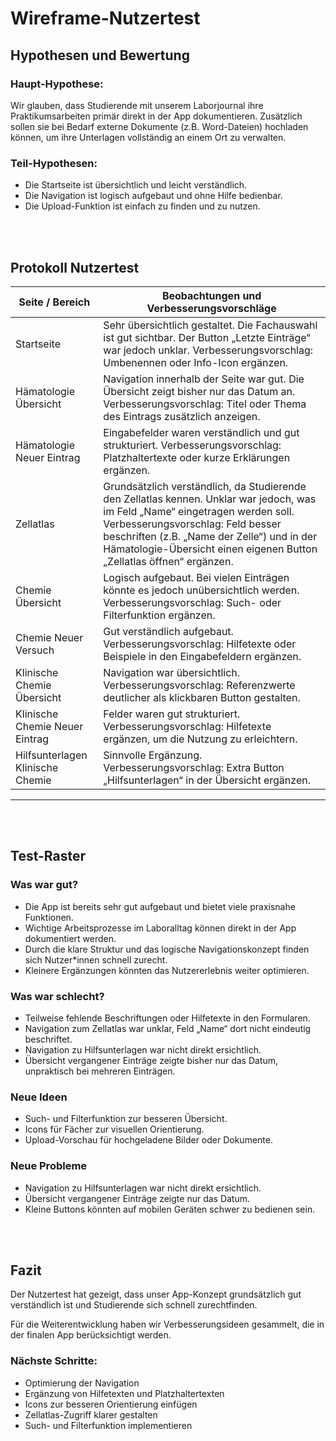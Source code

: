 # Wireframe-Nutzertest

## Hypothesen und Bewertung

### Haupt-Hypothese:
Wir glauben, dass Studierende mit unserem Laborjournal ihre Praktikumsarbeiten primär direkt in der App dokumentieren. Zusätzlich sollen sie bei Bedarf externe Dokumente (z.B. Word-Dateien) hochladen können, um ihre Unterlagen vollständig an einem Ort zu verwalten.

### Teil-Hypothesen:
- Die Startseite ist übersichtlich und leicht verständlich.
- Die Navigation ist logisch aufgebaut und ohne Hilfe bedienbar.
- Die Upload-Funktion ist einfach zu finden und zu nutzen.

<br>
<br>

## Protokoll Nutzertest

| Seite / Bereich | Beobachtungen und Verbesserungsvorschläge |
|-----------------|--------------------------------------------|
| Startseite | Sehr übersichtlich gestaltet. Die Fachauswahl ist gut sichtbar. Der Button „Letzte Einträge“ war jedoch unklar. Verbesserungsvorschlag: Umbenennen oder Info-Icon ergänzen. |
| Hämatologie Übersicht | Navigation innerhalb der Seite war gut. Die Übersicht zeigt bisher nur das Datum an. Verbesserungsvorschlag: Titel oder Thema des Eintrags zusätzlich anzeigen. |
| Hämatologie Neuer Eintrag | Eingabefelder waren verständlich und gut strukturiert. Verbesserungsvorschlag: Platzhaltertexte oder kurze Erklärungen ergänzen. |
| Zellatlas | Grundsätzlich verständlich, da Studierende den Zellatlas kennen. Unklar war jedoch, was im Feld „Name“ eingetragen werden soll. Verbesserungsvorschlag: Feld besser beschriften (z.B. „Name der Zelle“) und in der Hämatologie-Übersicht einen eigenen Button „Zellatlas öffnen“ ergänzen. |
| Chemie Übersicht | Logisch aufgebaut. Bei vielen Einträgen könnte es jedoch unübersichtlich werden. Verbesserungsvorschlag: Such- oder Filterfunktion ergänzen. |
| Chemie Neuer Versuch | Gut verständlich aufgebaut. Verbesserungsvorschlag: Hilfetexte oder Beispiele in den Eingabefeldern ergänzen. |
| Klinische Chemie Übersicht | Navigation war übersichtlich. Verbesserungsvorschlag: Referenzwerte deutlicher als klickbaren Button gestalten. |
| Klinische Chemie Neuer Eintrag | Felder waren gut strukturiert. Verbesserungsvorschlag: Hilfetexte ergänzen, um die Nutzung zu erleichtern. |
| Hilfsunterlagen Klinische Chemie | Sinnvolle Ergänzung. Verbesserungsvorschlag: Extra Button „Hilfsunterlagen“ in der Übersicht ergänzen. |

---
<br>
<br>

## Test-Raster

### Was war gut?
- Die App ist bereits sehr gut aufgebaut und bietet viele praxisnahe Funktionen.
- Wichtige Arbeitsprozesse im Laboralltag können direkt in der App dokumentiert werden.
- Durch die klare Struktur und das logische Navigationskonzept finden sich Nutzer*innen schnell zurecht.
- Kleinere Ergänzungen könnten das Nutzererlebnis weiter optimieren.

### Was war schlecht?
- Teilweise fehlende Beschriftungen oder Hilfetexte in den Formularen.
- Navigation zum Zellatlas war unklar, Feld „Name“ dort nicht eindeutig beschriftet.
- Navigation zu Hilfsunterlagen war nicht direkt ersichtlich.
- Übersicht vergangener Einträge zeigte bisher nur das Datum, unpraktisch bei mehreren Einträgen.

### Neue Ideen
- Such- und Filterfunktion zur besseren Übersicht.
- Icons für Fächer zur visuellen Orientierung.
- Upload-Vorschau für hochgeladene Bilder oder Dokumente.

### Neue Probleme
- Navigation zu Hilfsunterlagen war nicht direkt ersichtlich.
- Übersicht vergangener Einträge zeigte nur das Datum.
- Kleine Buttons könnten auf mobilen Geräten schwer zu bedienen sein.

<br>
<br>

## Fazit

Der Nutzertest hat gezeigt, dass unser App-Konzept grundsätzlich gut verständlich ist und Studierende sich schnell zurechtfinden.  

Für die Weiterentwicklung haben wir Verbesserungsideen gesammelt, die in der finalen App berücksichtigt werden.

### Nächste Schritte:
- Optimierung der Navigation
- Ergänzung von Hilfetexten und Platzhaltertexten
- Icons zur besseren Orientierung einfügen
- Zellatlas-Zugriff klarer gestalten
- Such- und Filterfunktion implementieren
